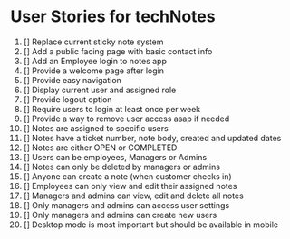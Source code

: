 # User Stories for techNotes

1. [] Replace current sticky note system
2. [] Add a public facing page with basic contact info
3. [] Add an Employee login to notes app
4. [] Provide a welcome page after login
5. [] Provide easy navigation
6. [] Display current user and assigned role
7. [] Provide logout option 
8. [] Require users to login at least once per week
9. [] Provide a way to remove user access asap if needed
10. [] Notes are assigned to specific users
11. [] Notes have a ticket number, note body, created and updated dates
12. [] Notes are either OPEN or COMPLETED
13. [] Users can be employees, Managers or Admins
14. [] Notes can only be deleted by managers or admins
15. [] Anyone can create a note (when customer checks in)
16. [] Employees can only view and edit their assigned notes
17. [] Managers and admins can view, edit and delete all notes
18. [] Only managers and admins can access user settings
19. [] Only managers and admins can create new users
20. [] Desktop mode is most important but should be available in mobile